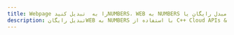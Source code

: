 ---title: Webpage را به  تبدیل کنیدNUMBERS، WEB به NUMBERS مبدل رایگان یا C++ SDKdescription: تبدیل رایگانWEB به NUMBERS با استفاده از C++ Cloud APIs & SDK همچنین اسناد PDF را در Cloud ایجاد، ویرایش و رندر کنید.---